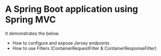 # A Spring Boot application using Spring MVC

It demonstrates the below.
 - How to configure and expose Jersey endpoints
 - How to use Filters (ContainerRequestFilter & ContainerResponseFilter)
